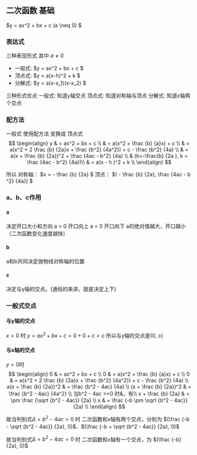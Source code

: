 ## 二次函数 基础
$y = ax^2 + bx + c (a \neq 0) $
### 表达式
三种表现形式
其中 $a \neq 0$

- 一般式: $y = ax^2 + bx + c  $
- 顶点式: $y = a(x-h)^2 + k $
- 分解式: $y = a(x-x_1)(x-x_2) $

三种形式优点
一般式: 知道y轴交点
顶点式: 知道对称轴与顶点
分解式: 知道x轴两个交点


### 配方法
一般式 使用配方法 变换成 顶点式
$$
\begin{align}
y & = ax^2 + bx + c \\
& = a(x^2 + \frac {b} {a}x) + c \\
& = a(x^2 + 2 \frac {b} {2a}x + \frac {b^2} {4a^2})  + c - \frac {b^2} {4a} \\
& = a(x + \frac {b} {2a})^2  + \frac {4ac - b^2} {4a} \\
& (h=-\frac{b} {2a }, k = \frac {4ac - b^2} {4a})\\
& = a(x - h )^2  + k \\
\end{align}
$$

所以
对称轴： $x = - \frac {b} {2a} $
顶点： $( - \frac {b} {2a}, \frac {4ac - b ^2} {4a}) $
### a、b、c作用

#### a
决定开口大小和方向
a > 0 开口向上
a < 0 开口向下
a的绝对值越大，开口越小（二次函数变化速度越快）

#### b
a和b共同决定抛物线对称轴的位置

#### c
决定与y轴的交点。(通俗的来讲，就是决定上下)


### 一般式交点
#### 与y轴的交点
$x = 0$ 时
$y = ax^2 + bx + c = 0 + 0 + c = c$
所以与y轴的交点是(0, c)
#### 与x轴的交点
$y=0$时
$$
\begin{align}
0 & = ax^2 + bx + c \\
0 & = a(x^2 + \frac {b} {a}x) + c \\
0 & = a(x^2 + 2 \frac {b} {2a}x + \frac {b^2} {4a^2})  + c - \frac {b^2} {4a} \\
a(x + \frac {b} {2a})^2 & = \frac {b^2 - 4ac} {4a} \\
(x + \frac {b} {2a})^2 & = \frac {b^2 - 4ac} {4a^2} \\
当b^2 - 4ac >=0 时&，有\\
x + \frac {b} {2a} & = \pm \frac {\sqrt {b^2 - 4ac}} {2a} \\
x  & = \frac {-b \pm \sqrt {b^2 - 4ac}} {2a} \\
\end{align}
$$

故当判别式$\Delta = b^2 - 4ac > 0$ 时
二次函数和x轴有两个交点，分别为
$(\frac {-b - \sqrt {b^2 - 4ac}} {2a}, 0)$、$(\frac {-b + \sqrt {b^2 - 4ac}} {2a}, 0)$

故当判别式$\Delta = b^2 - 4ac = 0$ 时
二次函数和x轴有一个交点，为
$(\frac {-b} {2a}, 0)$
